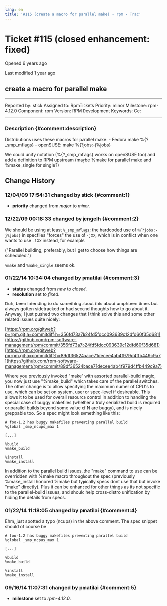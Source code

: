 ```yaml
---
lang: en
title: '#115 (create a macro for parallel make) - rpm - Trac'
---
```


Ticket \#115 (closed enhancement: fixed)
========================================

Opened 6 years ago

Last modified 1 year ago

create a macro for parallel make
--------------------------------

  -------------- ------- -------------- -----------------
  Reported by:   stick   Assigned to:   RpmTickets
  Priority:      minor   Milestone:     rpm-4.12.0
  Component:     rpm     Version:       RPM Development
  Keywords:              Cc:            
                                        
  -------------- ------- -------------- -----------------

### Description {#comment:description}

Distributions uses these macros for parallel make: - Fedora make
%{?\_smp\_mflags} - openSUSE: make %{?jobs:-j%jobs}

We could unify notation (%{?\_smp\_mflags} works on openSUSE too) and
add a definition to RPM upstream (maybe %make for parallel make and
%make\_single for single?)

Change History
--------------

### 12/04/09 17:54:31 changed by stick {#comment:1}

-   **priority** changed from *major* to *minor*.

### 12/22/09 00:18:33 changed by jengelh {#comment:2}

We should be using at least `%_smp_mflags`; the hardcoded use of
`%{?jobs:-j%jobs}` in specfiles \"forces\" the use of `-jXX`, which is
in conflict when one wants to use `-lXX` instead, for example.

("Parallel building, preferably, but I get to choose how things are
scheduled.")

`%make` and `%make_single` seems ok.

### 01/22/14 10:34:04 changed by pmatilai {#comment:3}

-   **status** changed from *new* to *closed*.
-   **resolution** set to *fixed*.

Duh, been intending to do something about this about umphteen times but
always gotten sidetracked or had second thoughts how to go about it.
Anyway, I just pushed two changes that I think solve this and some other
related issues quite nicely:

[https://rpm.org/gitweb?p=rpm.git;a=commitdiff;h=356fd73a7b24fd5fdcc093639c12dfd60f35d681](https://github.com/rpm-software-management/rpm/commit/356fd73a7b24fd5fdcc093639c12dfd60f35d681)
[https://rpm.org/gitweb?p=rpm.git;a=commitdiff;h=89df36524bace71decee4ab4f979d4ffb449c9a7](https://github.com/rpm-software-management/rpm/commit/89df36524bace71decee4ab4f979d4ffb449c9a7)

Where you previously invoked \"make\" with assorted parallel-build
magic, you now just use \"%make\_build\" which takes care of the
parallel switches. The other change is to allow specifying the maximum
numer of CPU\'s to use, which can be set on system, user or spec-level
if desireable. This allows it to be used for overall resource control in
addition to handling the special case of buggy makefiles (whether a
truly serialized build is required or parallel builds beyond some value
of N are buggy), and is nicely greppable too. So a spec might look
something like this:

    # foo-1.2 has buggy makefiles preventing parallel build
    %global _smp_ncups_max 1

    [...]

    %build
    %make_build

    %install
    %make_install

In addition to the parallel build issues, the \"make\" command to use
can be overridden with %make macro throughout the spec (previously
%make\_install honored %make but typically specs dont use that but
invoke \"make\" directly). Plus it can be enhanced for other things as
its not specific to the parallel-build issues, and should help
cross-distro unification by hiding the details from specs.

### 01/22/14 11:18:05 changed by pmatilai {#comment:4}

Ehm, just spotted a typo (ncups) in the above comment. The spec snippet
should of course be

    # foo-1.2 has buggy makefiles preventing parallel build
    %global _smp_ncpus_max 1

    [...]

    %build
    %make_build

    %install
    %make_install

### 09/16/14 11:07:31 changed by pmatilai {#comment:5}

-   **milestone** set to *rpm-4.12.0*.

